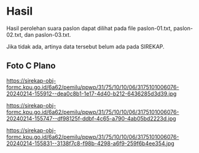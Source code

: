 # Hasil

Hasil perolehan suara paslon dapat dilihat pada file paslon-01.txt, paslon-02.txt, dan paslon-03.txt.

Jika tidak ada, artinya data tersebut belum ada pada SIREKAP.

## Foto C Plano

https://sirekap-obj-formc.kpu.go.id/6a62/pemilu/ppwp/31/75/10/10/06/3175101006076-20240214-155912--dea0c8b1-1e17-4d40-b212-6436285d3d39.jpg

https://sirekap-obj-formc.kpu.go.id/6a62/pemilu/ppwp/31/75/10/10/06/3175101006076-20240214-155747--df98125f-ddbf-4c65-a790-4ab05bd2223d.jpg

https://sirekap-obj-formc.kpu.go.id/6a62/pemilu/ppwp/31/75/10/10/06/3175101006076-20240214-155831--3138f7c8-f98b-4298-a6f9-259f6b4ee354.jpg
